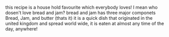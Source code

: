 this recipe is a house hold favourite which everybody loves! I mean who dosen't love bread and jam?
bread and jam has three major componets Bread, Jam, and butter (thats it)
it is a quick dish that originated in the united kingdom and spread world wide, it is eaten at almost any time of the day, anywhere! 